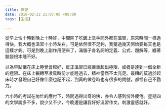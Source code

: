 ```yaml
---
title: 無望
date: 2010-02-22 21:07:00 +08:00
tags: [生活]

---
```


 從早上快十時到晚上十時許，中間除了吃飯上洗手間外都在溫習，原來時間一樣過得快，我大概也溫習十小時左右。可是依然很不足夠，我猜過幾天開始要每天也是這樣才夠。可是到晚上副作用便來了，滿腦子各名詞的定義、公式、題解等，纏著腦袋根本睡不好。  
  
 以為早點攤在床上睡覺會較好，反正溫習已經嚴重超出極限，或者是達到一個全新的極限。在床上輾轉至凌晨時份才能睡過去，精神當然不太充足。最糟的莫過於起床時才發現自己好像什麼也記不起，到真的做卷時也有很多的問號，都怪自己不勤力。  
  
 六小時的考試在匆忙的應付下，時間過得出奇的快，亦令人感到份外疲倦。星期四的文學說多不多，說少又不少，今晚還是讓我好好溫習作文，刺激靈感就好。 
